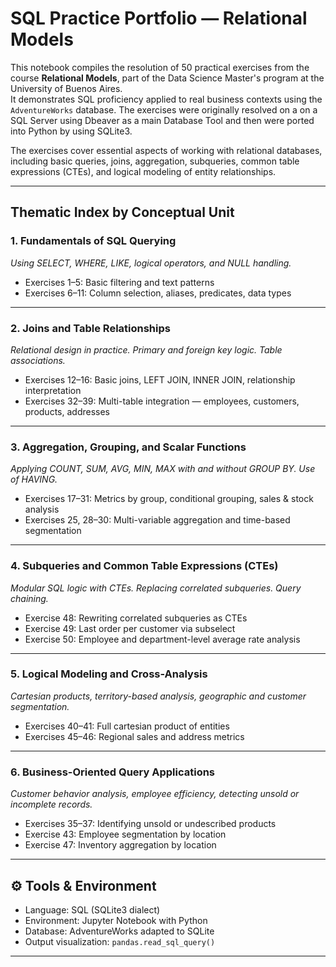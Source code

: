 #  SQL Practice Portfolio — Relational Models

This notebook compiles the resolution of 50 practical exercises from the course **Relational Models**, part of the Data Science Master's program at the University of Buenos Aires.  
It demonstrates SQL proficiency applied to real business contexts using the `AdventureWorks` database. The exercises were originally resolved on a on a SQL Server using Dbeaver as a main Database Tool and then were ported into Python by using SQLite3.

The exercises cover essential aspects of working with relational databases, including basic queries, joins, aggregation, subqueries, common table expressions (CTEs), and logical modeling of entity relationships.

---

##  Thematic Index by Conceptual Unit

###  1. Fundamentals of SQL Querying
*Using SELECT, WHERE, LIKE, logical operators, and NULL handling.*

- Exercises 1–5: Basic filtering and text patterns  
- Exercises 6–11: Column selection, aliases, predicates, data types

---

###  2. Joins and Table Relationships  
*Relational design in practice. Primary and foreign key logic. Table associations.*

- Exercises 12–16: Basic joins, LEFT JOIN, INNER JOIN, relationship interpretation  
- Exercises 32–39: Multi-table integration — employees, customers, products, addresses

---

###  3. Aggregation, Grouping, and Scalar Functions  
*Applying COUNT, SUM, AVG, MIN, MAX with and without GROUP BY. Use of HAVING.*

- Exercises 17–31: Metrics by group, conditional grouping, sales & stock analysis  
- Exercises 25, 28–30: Multi-variable aggregation and time-based segmentation

---

###  4. Subqueries and Common Table Expressions (CTEs)  
*Modular SQL logic with CTEs. Replacing correlated subqueries. Query chaining.*

- Exercise 48: Rewriting correlated subqueries as CTEs  
- Exercise 49: Last order per customer via subselect  
- Exercise 50: Employee and department-level average rate analysis

---

### 5. Logical Modeling and Cross-Analysis  
*Cartesian products, territory-based analysis, geographic and customer segmentation.*

- Exercises 40–41: Full cartesian product of entities  
- Exercises 45–46: Regional sales and address metrics

---

###  6. Business-Oriented Query Applications  
*Customer behavior analysis, employee efficiency, detecting unsold or incomplete records.*

- Exercises 35–37: Identifying unsold or undescribed products  
- Exercise 43: Employee segmentation by location  
- Exercise 47: Inventory aggregation by location

---

## ⚙️ Tools & Environment

-  Language: SQL (SQLite3 dialect)  
-  Environment: Jupyter Notebook with Python  
-  Database: AdventureWorks adapted to SQLite  
-  Output visualization: `pandas.read_sql_query()`

---

